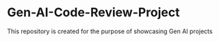 # Gen-AI-Code-Review-Project
This repository is created for the purpose of showcasing Gen AI projects
